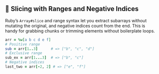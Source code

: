 ## 🔧 Slicing with Ranges and Negative Indices
Ruby’s `Array#slice` and range syntax let you extract subarrays without mutating the original, and negative indices count from the end. This is handy for grabbing chunks or trimming elements without boilerplate loops.

```ruby
arr = %w[a b c d e f]
# Positive range
sub = arr[1..3]      # => ["b", "c", "d"]
# Exclusive range
sub_ex = arr[1...3]  # => ["b", "c"]
# Negative indices
last_two = arr[-2, 2] # => ["e", "f"]
```
